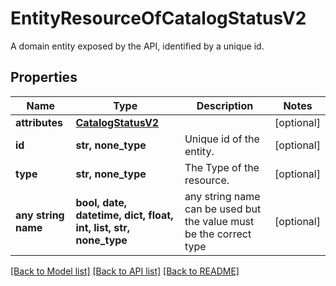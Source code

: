 # EntityResourceOfCatalogStatusV2

A domain entity exposed by the API, identified by a unique id.

## Properties
Name | Type | Description | Notes
------------ | ------------- | ------------- | -------------
**attributes** | [**CatalogStatusV2**](CatalogStatusV2.md) |  | [optional] 
**id** | **str, none_type** | Unique id of the entity. | [optional] 
**type** | **str, none_type** | The Type of the resource. | [optional] 
**any string name** | **bool, date, datetime, dict, float, int, list, str, none_type** | any string name can be used but the value must be the correct type | [optional]

[[Back to Model list]](../README.md#documentation-for-models) [[Back to API list]](../README.md#documentation-for-api-endpoints) [[Back to README]](../README.md)


